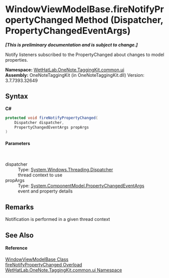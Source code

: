 # WindowViewModelBase.fireNotifyPropertyChanged Method (Dispatcher, PropertyChangedEventArgs)
 _**\[This is preliminary documentation and is subject to change.\]**_

Notify listeners subscribed to the PropertyChanged about changes to model properties.

**Namespace:**&nbsp;<a href="043a9407-ac38-b3ac-7348-a6090af495ad.md">WetHatLab.OneNote.TaggingKit.common.ui</a><br />**Assembly:**&nbsp;OneNoteTaggingKit (in OneNoteTaggingKit.dll) Version: 3.7.7393.32649

## Syntax

**C#**<br />
``` C#
protected void fireNotifyPropertyChanged(
	Dispatcher dispatcher,
	PropertyChangedEventArgs propArgs
)
```


#### Parameters
&nbsp;<dl><dt>dispatcher</dt><dd>Type: <a href="http://msdn2.microsoft.com/en-us/library/ms615907" target="_blank">System.Windows.Threading.Dispatcher</a><br />thread context to use</dd><dt>propArgs</dt><dd>Type: <a href="http://msdn2.microsoft.com/en-us/library/za55yc6t" target="_blank">System.ComponentModel.PropertyChangedEventArgs</a><br />event and property details</dd></dl>

## Remarks
Notification is performed in a given thread context

## See Also


#### Reference
<a href="874446c0-97b5-9b14-77fa-860013f5467d.md">WindowViewModelBase Class</a><br /><a href="a5211aff-541e-aea7-71f9-c6fa24467371.md">fireNotifyPropertyChanged Overload</a><br /><a href="043a9407-ac38-b3ac-7348-a6090af495ad.md">WetHatLab.OneNote.TaggingKit.common.ui Namespace</a><br />